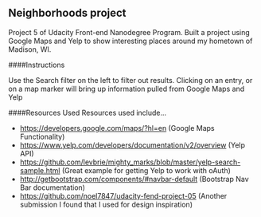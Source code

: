 ## Neighborhoods project

Project 5 of Udacity Front-end Nanodegree Program.  Built a project using Google Maps and Yelp to show interesting places around my hometown of Madison, WI.

####Instructions

Use the Search filter on the left to filter out results.  Clicking on an entry, or on a map marker will bring up information pulled from Google Maps and Yelp

####Resources Used
Resources used include...
* https://developers.google.com/maps/?hl=en (Google Maps Functionality)
* https://www.yelp.com/developers/documentation/v2/overview (Yelp API)
* https://github.com/levbrie/mighty_marks/blob/master/yelp-search-sample.html (Great example for getting Yelp to work with oAuth)
* http://getbootstrap.com/components/#navbar-default (Bootstrap Nav Bar documentation)
* https://github.com/noel7847/udacity-fend-project-05 (Another submission I found that I used for design inspiration)
